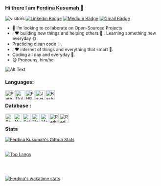 ### Hi there I am [Ferdina Kusumah](https://ferdina-kusumah-r3zgz.ondigitalocean.app) 👋

![visitors](https://visitor-badge.laobi.icu/badge?page_id=narutoxxx)
[![Linkedin Badge](https://img.shields.io/badge/FerdinaKusumah-blue?style=social&logo=Linkedin&logoColor=blue&link=https://www.linkedin.com/in/ferdina-kusumah-599209100)](https://www.linkedin.com/in/ferdina-kusumah-599209100)
[![Medium Badge](https://img.shields.io/badge/@ferdina.kusumah-black?style=social&labelColor=black&logo=Medium&link=https://medium.com/@ferdina.kusumah)](https://medium.com/@ferdina.kusumah)
[![Gmail Badge](https://img.shields.io/badge/-GMail-c14438?style=social&logo=Gmail&logoColor=red&link=mailto:ferdina.kusumah@gmail.com)](mailto:ferdina.kusumah@gmail.com)

- 👯 I’m looking to collaborate on Open-Sourced Projects
- I ❤️ building new things and helping others 🤝 . Learning something new everyday 🌞.
- Practicing clean code ✨.
- I ❤️ internet of things and everything that smart 🧐.
- Coding all day and everyday 🤟.
- 😄 Pronouns: him/he

![Alt Text](https://media.giphy.com/media/xT8qBhrlNooHBYR9f2/giphy.gif)

### Languages:
<img align="left" alt="Python" width="30px" src="https://img.icons8.com/color/48/000000/python.png" />
<img align="left" alt="Golang" width="30px" src="https://img.icons8.com/color/48/000000/golang.png" />
<img align="left" alt="PHP" width="30px" src="https://img.icons8.com/officel/16/000000/php-logo.png" />
<img align="left" alt="Javascript" width="30px" src="https://img.icons8.com/color/48/000000/javascript.png" />
<img align="left" alt="Bash script" width="30px" src="https://icon-library.com/images/bash-icon/bash-icon-5.jpg" />
<br />

### Database :
<img align="left" alt="PostgreSQL" width="26px" src="https://img.icons8.com/color/48/000000/postgreesql.png" />
<img align="left" alt="Mysql" width="26px" src="https://cdn.iconscout.com/icon/free/png-512/mysql-19-1174939.png" />
<img align="left" alt="Sql server" width="26px" src="https://img.icons8.com/color/48/000000/microsoft-sql-server.png" />
<img align="left" alt="Elasticsearch" width="26px" src="https://img.icons8.com/color/48/000000/elasticsearch.png" />
<img align="left" alt="MongoDB" width="26px" src="https://img.icons8.com/color/48/000000/mongodb.png" />
<img align="left" alt="RethinkDB" width="30px" src="https://encrypted-tbn0.gstatic.com/images?q=tbn%3AANd9GcQo2zIEv12-NJkXbA03sNBYBipBdm5p6jXY2A&usqp=CAU" />
<img align="left" alt="Redis" width="30px" src="https://img.icons8.com/color/48/000000/redis.png" />
<br />

### Stats
<a href="#stats" align="center">
    <img align="center" alt="Ferdina Kusumah's Github Stats" src="https://github-readme-stats.vercel.app/api?username=FerdinaKusumah&count_private=true&show_icons=true&include_all_commits=true&show_owner=true"/>
</a>
<br />

<br />
<a href="#stats" align="center">
    
[![Top Langs](https://github-readme-stats.vercel.app/api/top-langs/?username=FerdinaKusumah&langs_count=8)](https://github.com/FerdinaKusumah/github-readme-stats)

</a>
<br />

<br />

[![Ferdina's wakatime stats](https://github-readme-stats.vercel.app/api/wakatime?username=ferdina_kusumah)](https://github.com/anuraghazra/github-readme-stats)
